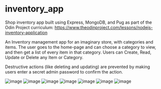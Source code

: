 # inventory_app

Shop inventory app built using Express, MongoDB, and Pug as part of the Odin Project curriculum: https://www.theodinproject.com/lessons/nodejs-inventory-application

An Inventory management app for an imaginary store, with categories and items. The user goes to the home-page and can choose a category to view, and then get a list of every item in that category. Users can Create, Read, Update or Delete any Item or Category.

Destructive actions (like deleting and updating) are prevented by making users enter a secret admin password to confirm the action.

![image](https://github.com/Melanie-J-Baker/inventory-app/assets/104843873/b7e0a8ca-9b6c-4586-b8a9-4714ab5abcc9)
![image](https://github.com/Melanie-J-Baker/inventory-app/assets/104843873/4efbc502-0a51-46a9-9eed-97deb0f6376a)
![image](https://github.com/Melanie-J-Baker/inventory-app/assets/104843873/e312d3ea-03b3-4bde-9348-4593ab3b2550)
![image](https://github.com/Melanie-J-Baker/inventory-app/assets/104843873/e51e122b-d9aa-4e94-b9d9-5330a3992096)
![image](https://github.com/Melanie-J-Baker/inventory-app/assets/104843873/b665c691-d4e6-48fb-9c5b-217287e917c9)
![image](https://github.com/Melanie-J-Baker/inventory-app/assets/104843873/71a3f325-a7f5-4a87-a759-dfe0b20484bb)
![image](https://github.com/Melanie-J-Baker/inventory-app/assets/104843873/7fe5be17-92c8-403c-b469-22e1d78339f7)

